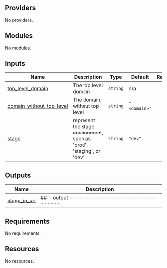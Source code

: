 <!-- BEGIN_TF_DOCS -->

## Providers

No providers.
## Modules

No modules.
## Inputs

| Name | Description | Type | Default | Required |
|------|-------------|------|---------|:--------:|
| <a name="input_top_level_domain"></a> [top\_level\_domain](#input\_top\_level\_domain) | The top level domain | `string` | n/a | yes |
| <a name="input_domain_without_top_level"></a> [domain\_without\_top\_level](#input\_domain\_without\_top\_level) | The domain, without top level | `string` | `"<domain>"` | no |
| <a name="input_stage"></a> [stage](#input\_stage) | represent the stage environment, such as 'prod', 'staging', or 'dev' | `string` | `"dev"` | no |
## Outputs

| Name | Description |
|------|-------------|
| <a name="output_stage_in_url"></a> [stage\_in\_url](#output\_stage\_in\_url) | ## - output --------------------------------- |
## Requirements

No requirements.
## Resources

No resources.
<!-- END_TF_DOCS -->